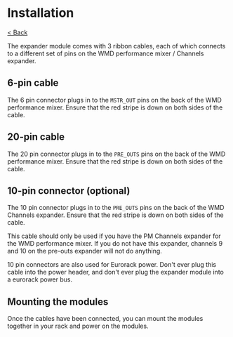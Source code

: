 # Installation

[< Back](README.md)

The expander module comes with 3 ribbon cables, each of which connects to a different set of pins on the WMD performance mixer / Channels expander.

## 6-pin cable

The 6 pin connector plugs in to the `MSTR_OUT` pins on the back of the WMD performance mixer.  Ensure that the red stripe is down on both sides of the cable.

## 20-pin cable

The 20 pin connector plugs in to the `PRE_OUTS` pins on the back of the WMD performance mixer.  Ensure that the red stripe is down on both sides of the cable.

## 10-pin connector (optional)

The 10 pin connector plugs in to the `PRE_OUTS` pins on the back of the WMD Channels expander.  Ensure that the red stripe is down on both sides of the cable.

This cable should only be used if you have the PM Channels expander for the WMD performance mixer.  If you do not have this expander, channels 9 and 10 on the
pre-outs expander will not do anything.

10 pin connectors are also used for Eurorack power.  Don't ever plug this cable into the power header, and don't ever plug the expander module into a eurorack power bus. 

## Mounting the modules

Once the cables have been connected, you can mount the modules together in your rack and power on the modules.
